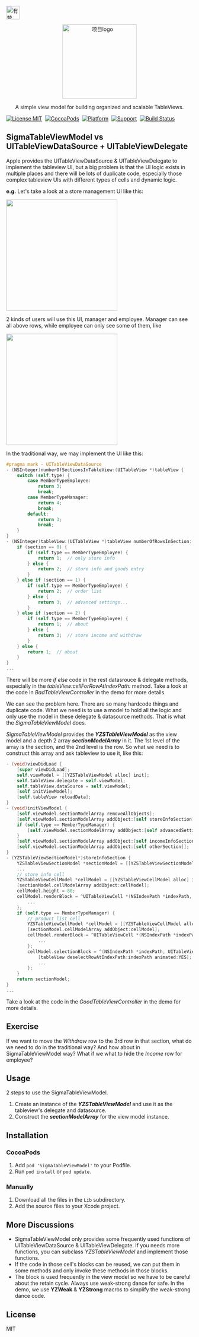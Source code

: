 <p>
<a href="https://github.com/youzan/"><img alt="有赞logo" width="36px" src="https://img.yzcdn.cn/public_files/2017/02/09/e84aa8cbbf7852688c86218c1f3bbf17.png" alt="youzan">
</p></a>
<p align="center">
    <img alt="项目logo" width="200px" src="https://github.com/youzan/SigmaTableViewModel/blob/master/images/sigma.png">
</p>
<p align="center">A simple view model for building organized and scalable TableViews.</p>

[![License MIT](https://img.shields.io/badge/license-MIT-green.svg?style=flat)](https://github.com/youzan/SigmaTableViewModel/blob/master/LICENSE)&nbsp;
[![CocoaPods](https://img.shields.io/badge/pod-v1.0.0-blue.svg)](http://cocoapods.org/?q=SigmaTableViewModel)&nbsp;
[![Platform](https://img.shields.io/badge/platform-ios-yellow.svg)](https://www.apple.com/nl/ios/)&nbsp;
[![Support](https://img.shields.io/badge/support-iOS%206%2B%20-blue.svg?style=flat)](https://www.apple.com/nl/ios/)&nbsp;
[![Build Status](https://travis-ci.org/youzan/SigmaTableViewModel.svg?branch=master)](https://travis-ci.org/youzan/SigmaTableViewModel)

## SigmaTableViewModel vs UITableViewDataSource + UITableViewDelegate
Apple provides the UITableViewDataSource & UITableViewDelegate to implement the tableview UI, but a big problem is that the UI logic exists in multiple places and there will be lots of duplicate code, especially those complex tableview UIs with different types of cells and dynamic logic.

**e.g.** Let's take a look at a store management UI like this:

<img src="https://github.com/youzan/SigmaTableViewModel/blob/master/images/manager.png" width="300">

2 kinds of users will use this UI, manager and employee. Manager can see all above rows, while employee can only see some of them, like

<img src="https://github.com/youzan/SigmaTableViewModel/blob/master/images/employee.png" width="300">


In the traditional way, we may implement the UI like this:
```objective-c
#pragma mark - UITableViewDataSource
- (NSInteger)numberOfSectionsInTableView:(UITableView *)tableView {
    switch (self.type) {
        case MemberTypeEmployee:
            return 3;
            break;
        case MemberTypeManager:
            return 4;
            break;
        default:
            return 3;
            break;
    }
}
- (NSInteger)tableView:(UITableView *)tableView numberOfRowsInSection:(NSInteger)section {
    if (section == 0) {
        if (self.type == MemberTypeEmployee) {
            return 1;  // only store info
        } else {
            return 2;  // store info and goods entry
        }
    } else if (section == 1) {
        if (self.type == MemberTypeEmployee) {
            return 2;  // order list
        } else {
            return 3;  // advanced settings...
        }
    } else if (section == 2) {
        if (self.type == MemberTypeEmployee) {
            return 1;  // about
        } else {
            return 3;  // store income and withdraw
        }
    } else {
        return 1;  // about
    }
}
... 
```

There will be more *if else* code in the rest datasrouce & delegate methods, especially in the *tableView:cellForRowAtIndexPath:* method. Take a look at the code in *BadTableViewController* in the demo for more details. 

We can see the problem here. There are so many hardcode things and duplicate code. What we need is to use a model to hold all the logic and only use the model in these delegate & datasource methods.  That is what the *SigmaTableViewModel* does.

*SigmaTableViewModel* provides the ***YZSTableViewModel*** as the view model and a depth 2 array ***sectionModelArray*** in it. The 1st level of the array is the section, and the 2nd level is the row. So what we need is to construct this array and ask tableview to use it, like this:

```objective-c
- (void)viewDidLoad {
    [super viewDidLoad];
    self.viewModel = [[YZSTableViewModel alloc] init];
    self.tableView.delegate = self.viewModel;
    self.tableView.dataSource = self.viewModel;
    [self initViewModel];
    [self.tableView reloadData];
}
- (void)initViewModel {
    [self.viewModel.sectionModelArray removeAllObjects];
    [self.viewModel.sectionModelArray addObject:[self storeInfoSection]];
    if (self.type == MemberTypeManager) {
        [self.viewModel.sectionModelArray addObject:[self advancedSettinsSection]];
    }
    [self.viewModel.sectionModelArray addObject:[self incomeInfoSection]];
    [self.viewModel.sectionModelArray addObject:[self otherSection]];
}
- (YZSTableViewSectionModel*)storeInfoSection {
    YZSTableViewSectionModel *sectionModel = [[YZSTableViewSectionModel alloc] init];
    ...
    // store info cell
    YZSTableViewCellModel *cellModel = [[YZSTableViewCellModel alloc] init];
    [sectionModel.cellModelArray addObject:cellModel];
    cellModel.height = 80;
    cellModel.renderBlock = ^UITableViewCell *(NSIndexPath *indexPath, UITableView *tableView) {
        ...
    };
    if (self.type == MemberTypeManager) {
        // product list cell
        YZSTableViewCellModel *cellModel = [[YZSTableViewCellModel alloc] init];
        [sectionModel.cellModelArray addObject:cellModel];
        cellModel.renderBlock = ^UITableViewCell *(NSIndexPath *indexPath, UITableView *tableView) {
            ...
        };
        cellModel.selectionBlock = ^(NSIndexPath *indexPath, UITableView *tableView) {
            [tableView deselectRowAtIndexPath:indexPath animated:YES];
            ...
        };
    }
    return sectionModel;
}
...
```
Take a look at the code in the *GoodTableViewController* in the demo for more details.  


## Exercise
If we want to move the *Withdraw* row to the 3rd row in that section, what do we need to do in the traditional way? And how about in SigmaTableViewModel way? What if we what to hide the *Income* row for employee? 

## Usage 
2 steps to use the SigmaTableViewModel.

 1. Create an instance of the ***YZSTableViewModel*** and use it as the tableview's delegate and datasource.
 2. Construct the ***sectionModelArray*** for the view model instance.

## Installation
### CocoaPods
 1. Add `pod 'SigmaTableViewModel'` to your Podfile.
 2. Run `pod install` or `pod update`.

### Manually
 1. Download all the files in the `Lib` subdirectory.
 2. Add the source files to your Xcode project.

## More Discussions
 - SigmaTableViewModel only provides some frequently used functions of UITableViewDataSource & UITableViewDelegate. If you needs more functions, you can subclass *YZSTableViewModel* and implement those functions. 
 - If the code in those cell's blocks can be reused,  we can put them in some methods and only invoke these methods in those blocks.
 - The block is used frequently in the view model so we have to be careful about the retain cycle. Always use weak-strong dance for safe. In the demo, we use **YZWeak** & **YZStrong** macros to simplify the weak-strong dance code.

## License
MIT 